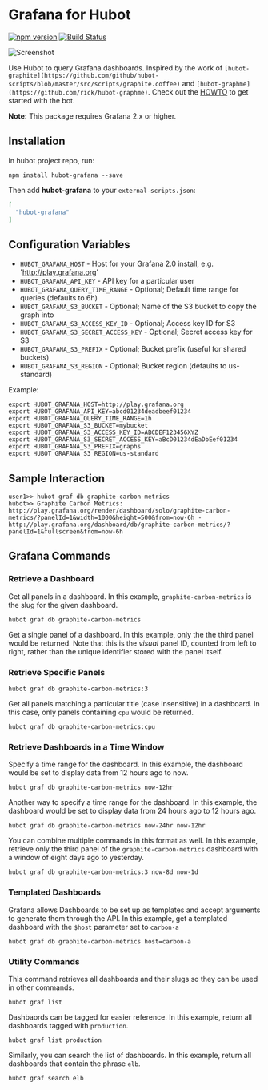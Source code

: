 # Grafana for Hubot

[![npm version](https://badge.fury.io/js/hubot-grafana.svg)](http://badge.fury.io/js/hubot-grafana) [![Build Status](https://travis-ci.org/stephenyeargin/hubot-grafana.png)](https://travis-ci.org/stephenyeargin/hubot-grafana)

![Screenshot](http://docs.grafana.org/img/tutorials/hubot_grafana.png)

Use Hubot to query Grafana dashboards. Inspired by the work of `[hubot-graphite](https://github.com/github/hubot-scripts/blob/master/src/scripts/graphite.coffee)` and `[hubot-graphme](https://github.com/rick/hubot-graphme)`. Check out the [HOWTO](http://docs.grafana.org/tutorials/hubot_howto/) to get started with the bot.

**Note:** This package requires Grafana 2.x or higher.

## Installation

In hubot project repo, run:

`npm install hubot-grafana --save`

Then add **hubot-grafana** to your `external-scripts.json`:

```json
[
  "hubot-grafana"
]
```

## Configuration Variables

- `HUBOT_GRAFANA_HOST` - Host for your Grafana 2.0 install, e.g. 'http://play.grafana.org'
- `HUBOT_GRAFANA_API_KEY` - API key for a particular user
- `HUBOT_GRAFANA_QUERY_TIME_RANGE` - Optional; Default time range for queries (defaults to 6h)
- `HUBOT_GRAFANA_S3_BUCKET` - Optional; Name of the S3 bucket to copy the graph into
- `HUBOT_GRAFANA_S3_ACCESS_KEY_ID` - Optional; Access key ID for S3
- `HUBOT_GRAFANA_S3_SECRET_ACCESS_KEY` - Optional; Secret access key for S3
- `HUBOT_GRAFANA_S3_PREFIX` - Optional; Bucket prefix (useful for shared buckets)
- `HUBOT_GRAFANA_S3_REGION` - Optional; Bucket region (defaults to us-standard)

Example:

```
export HUBOT_GRAFANA_HOST=http://play.grafana.org
export HUBOT_GRAFANA_API_KEY=abcd01234deadbeef01234
export HUBOT_GRAFANA_QUERY_TIME_RANGE=1h
export HUBOT_GRAFANA_S3_BUCKET=mybucket
export HUBOT_GRAFANA_S3_ACCESS_KEY_ID=ABCDEF123456XYZ
export HUBOT_GRAFANA_S3_SECRET_ACCESS_KEY=aBcD01234dEaDbEef01234
export HUBOT_GRAFANA_S3_PREFIX=graphs
export HUBOT_GRAFANA_S3_REGION=us-standard
```

## Sample Interaction

```
user1>> hubot graf db graphite-carbon-metrics
hubot>> Graphite Carbon Metrics: http://play.grafana.org/render/dashboard/solo/graphite-carbon-metrics/?panelId=1&width=1000&height=500&from=now-6h - http://play.grafana.org/dashboard/db/graphite-carbon-metrics/?panelId=1&fullscreen&from=now-6h
```

## Grafana Commands

### Retrieve a Dashboard

Get all panels in a dashboard. In this example, `graphite-carbon-metrics` is the slug for the given dashboard.

```
hubot graf db graphite-carbon-metrics
```

Get a single panel of a dashboard. In this example, only the the third panel would be returned. Note that this is the _visual_ panel ID, counted from left to right, rather than the unique identifier stored with the panel itself.

### Retrieve Specific Panels

```
hubot graf db graphite-carbon-metrics:3
```

Get all panels matching a particular title (case insensitive) in a dashboard. In this case, only panels containing `cpu` would be returned.

```
hubot graf db graphite-carbon-metrics:cpu
```

### Retrieve Dashboards in a Time Window

Specify a time range for the dashboard. In this example, the dashboard would be set to display data from 12 hours ago to now.

```
hubot graf db graphite-carbon-metrics now-12hr
```

Another way to specify a time range for the dashboard. In this example, the dashboard would be set to display data from 24 hours ago to 12 hours ago.

```
hubot graf db graphite-carbon-metrics now-24hr now-12hr
```

You can combine multiple commands in this format as well. In this example, retrieve only the third panel of the `graphite-carbon-metrics` dashboard with a window of eight days ago to yesterday.

```
hubot graf db graphite-carbon-metrics:3 now-8d now-1d
```

### Templated Dashboards

Grafana allows Dashboards to be set up as templates and accept arguments to generate them through the API. In this example, get a templated dashboard with the `$host` parameter set to `carbon-a`

```
hubot graf db graphite-carbon-metrics host=carbon-a
```

### Utility Commands

This command retrieves all dashboards and their slugs so they can be used in other commands.

```
hubot graf list
```

Dashbaords can be tagged for easier reference. In this example, return all dashboards tagged with `production`.

```
hubot graf list production
```

Similarly, you can search the list of dashboards. In this example, return all dashboards that contain the phrase `elb`.

```
hubot graf search elb
```
